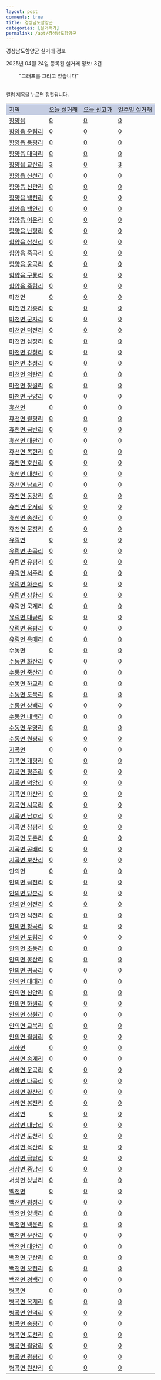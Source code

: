 ```yaml
---
layout: post
comments: true
title: 경상남도함양군
categories: [실거래가]
permalink: /apt/경상남도함양군
---
```


경상남도함양군 실거래 정보

2025년 04월 24일 등록된 실거래 정보: 3건

<!--<script async src="https://pagead2.googlesyndication.com/pagead/js/adsbygoogle.js?client=ca-pub-3485438051770037"
 crossorigin="anonymous"></script>-->

<script type="text/javascript">
  google.charts.load('current', {'packages':['corechart']});
  google.charts.setOnLoadCallback(drawChart);

  function drawChart() {
    var data = google.visualization.arrayToDataTable([['거래일', '매매', '전월세', '전매'], ['21-01', 1, 0, 0], ['21-02', 12, 5, 0], ['21-03', 0, 1, 0], ['21-04', 0, 1, 0], ['21-05', 0, 1, 0], ['21-06', 0, 1, 0], ['21-07', 0, 2, 0], ['21-08', 13, 2, 0], ['21-09', 13, 0, 0], ['21-10', 11, 3, 0], ['21-11', 7, 2, 0], ['21-12', 9, 2, 0], ['22-01', 4, 3, 0], ['22-02', 10, 2, 0], ['22-03', 16, 3, 0], ['22-04', 17, 1, 0], ['22-05', 18, 1, 0], ['22-06', 11, 0, 0], ['22-07', 8, 1, 0], ['23-07', 12, 2, 0], ['23-08', 1, 0, 0], ['23-09', 1, 0, 0], ['23-10', 2, 0, 0], ['23-11', 7, 2, 0], ['23-12', 10, 1, 2], ['24-01', 1, 0, 0], ['24-02', 1, 0, 0], ['24-03', 1, 0, 0], ['24-04', 8, 1, 0], ['24-05', 12, 3, 0], ['24-06', 5, 3, 0], ['24-07', 8, 1, 1], ['24-08', 9, 1, 0], ['24-09', 10, 1, 1], ['24-10', 10, 0, 9], ['24-11', 3, 0, 3], ['24-12', 15, 15, 15], ['25-01', 20, 20, 20], ['25-02', 18, 18, 18], ['25-03', 9, 9, 9], ['25-04', 4, 4, 4]]);

    var options = {
      title: '최근 1년간 유형별 거래량 추이',
      legend: { position: 'bottom' }
    };

    setTimeout(function() {
        var chart = new google.visualization.LineChart(document.getElementById('columnchart_material'));
        chart.draw(data, (options));
        document.getElementById('loading').style.display = 'none';
        var dayLabel = (new Date()).getDay();
        if (dayLabel < 2) {
            sorttable.innerSortFunction.apply(document.getElementById('week'), []);
            sorttable.innerSortFunction.apply(document.getElementById('week'), []);        
        }
        else {
            sorttable.innerSortFunction.apply(document.getElementById('today'), []);
            sorttable.innerSortFunction.apply(document.getElementById('today'), []);
        }
    }, 200);

  }
</script>

<div id="loading" style="z-index:20; display: block; margin-left: 35px">"그래프를 그리고 있습니다"</div>
<div id="columnchart_material" style="width: 95%; margin-left: -35px; display: block"></div>
<!--<div style="width: 95%; margin-left: -35px; display: block">
      <script async src="https://pagead2.googlesyndication.com/pagead/js/adsbygoogle.js?client=ca-pub-3485438051770037"
          crossorigin="anonymous"></script>
      <ins class="adsbygoogle"
          style="display:block"
          data-ad-format="fluid"
          data-ad-layout-key="-fb+5w+4e-db+86"
          data-ad-client="ca-pub-3485438051770037"
          data-ad-slot="1827090281"></ins>
      <script>
          (adsbygoogle = window.adsbygoogle || []).push({});
      </script>
</div>-->
<br>

<font size='small' style='font-size: small;'>컬럼 제목을 누르면 정렬됩니다.</font>
<table class="sortable">
  <tr style='background-color: rgba(114, 132, 186,0.4);'>
    <td id="region"><a href="#">지역</a></td>
    <td id="today"><a href="#">오늘 실거래</a></td>
    <td id="today_new"><a href="#">오늘 신고가</a></td>
    <td id="week"><a href="#">일주일 실거래</a></td>
  </tr>

  
  <tr class="item">
    <td><a href="경상남도함양군함양읍">함양읍</a></td>
    <td><a href="경상남도함양군함양읍">0</a></td>
    <td><a href="경상남도함양군함양읍">0</a></td>
    <td><a href="경상남도함양군함양읍">0</a></td>
  </tr>
    

  <tr class="item">
    <td><a href="경상남도함양군함양읍운림리">함양읍 운림리</a></td>
    <td><a href="경상남도함양군함양읍운림리">0</a></td>
    <td><a href="경상남도함양군함양읍운림리">0</a></td>
    <td><a href="경상남도함양군함양읍운림리">0</a></td>
  </tr>
    

  <tr class="item">
    <td><a href="경상남도함양군함양읍용평리">함양읍 용평리</a></td>
    <td><a href="경상남도함양군함양읍용평리">0</a></td>
    <td><a href="경상남도함양군함양읍용평리">0</a></td>
    <td><a href="경상남도함양군함양읍용평리">0</a></td>
  </tr>
    

  <tr class="item">
    <td><a href="경상남도함양군함양읍대덕리">함양읍 대덕리</a></td>
    <td><a href="경상남도함양군함양읍대덕리">0</a></td>
    <td><a href="경상남도함양군함양읍대덕리">0</a></td>
    <td><a href="경상남도함양군함양읍대덕리">0</a></td>
  </tr>
    

  <tr class="item">
    <td><a href="경상남도함양군함양읍교산리">함양읍 교산리</a></td>
    <td><a href="경상남도함양군함양읍교산리">3</a></td>
    <td><a href="경상남도함양군함양읍교산리">0</a></td>
    <td><a href="경상남도함양군함양읍교산리">3</a></td>
  </tr>
    

  <tr class="item">
    <td><a href="경상남도함양군함양읍신천리">함양읍 신천리</a></td>
    <td><a href="경상남도함양군함양읍신천리">0</a></td>
    <td><a href="경상남도함양군함양읍신천리">0</a></td>
    <td><a href="경상남도함양군함양읍신천리">0</a></td>
  </tr>
    

  <tr class="item">
    <td><a href="경상남도함양군함양읍신관리">함양읍 신관리</a></td>
    <td><a href="경상남도함양군함양읍신관리">0</a></td>
    <td><a href="경상남도함양군함양읍신관리">0</a></td>
    <td><a href="경상남도함양군함양읍신관리">0</a></td>
  </tr>
    

  <tr class="item">
    <td><a href="경상남도함양군함양읍백천리">함양읍 백천리</a></td>
    <td><a href="경상남도함양군함양읍백천리">0</a></td>
    <td><a href="경상남도함양군함양읍백천리">0</a></td>
    <td><a href="경상남도함양군함양읍백천리">0</a></td>
  </tr>
    

  <tr class="item">
    <td><a href="경상남도함양군함양읍백연리">함양읍 백연리</a></td>
    <td><a href="경상남도함양군함양읍백연리">0</a></td>
    <td><a href="경상남도함양군함양읍백연리">0</a></td>
    <td><a href="경상남도함양군함양읍백연리">0</a></td>
  </tr>
    

  <tr class="item">
    <td><a href="경상남도함양군함양읍이은리">함양읍 이은리</a></td>
    <td><a href="경상남도함양군함양읍이은리">0</a></td>
    <td><a href="경상남도함양군함양읍이은리">0</a></td>
    <td><a href="경상남도함양군함양읍이은리">0</a></td>
  </tr>
    

  <tr class="item">
    <td><a href="경상남도함양군함양읍난평리">함양읍 난평리</a></td>
    <td><a href="경상남도함양군함양읍난평리">0</a></td>
    <td><a href="경상남도함양군함양읍난평리">0</a></td>
    <td><a href="경상남도함양군함양읍난평리">0</a></td>
  </tr>
    

  <tr class="item">
    <td><a href="경상남도함양군함양읍삼산리">함양읍 삼산리</a></td>
    <td><a href="경상남도함양군함양읍삼산리">0</a></td>
    <td><a href="경상남도함양군함양읍삼산리">0</a></td>
    <td><a href="경상남도함양군함양읍삼산리">0</a></td>
  </tr>
    

  <tr class="item">
    <td><a href="경상남도함양군함양읍죽곡리">함양읍 죽곡리</a></td>
    <td><a href="경상남도함양군함양읍죽곡리">0</a></td>
    <td><a href="경상남도함양군함양읍죽곡리">0</a></td>
    <td><a href="경상남도함양군함양읍죽곡리">0</a></td>
  </tr>
    

  <tr class="item">
    <td><a href="경상남도함양군함양읍웅곡리">함양읍 웅곡리</a></td>
    <td><a href="경상남도함양군함양읍웅곡리">0</a></td>
    <td><a href="경상남도함양군함양읍웅곡리">0</a></td>
    <td><a href="경상남도함양군함양읍웅곡리">0</a></td>
  </tr>
    

  <tr class="item">
    <td><a href="경상남도함양군함양읍구룡리">함양읍 구룡리</a></td>
    <td><a href="경상남도함양군함양읍구룡리">0</a></td>
    <td><a href="경상남도함양군함양읍구룡리">0</a></td>
    <td><a href="경상남도함양군함양읍구룡리">0</a></td>
  </tr>
    

  <tr class="item">
    <td><a href="경상남도함양군함양읍죽림리">함양읍 죽림리</a></td>
    <td><a href="경상남도함양군함양읍죽림리">0</a></td>
    <td><a href="경상남도함양군함양읍죽림리">0</a></td>
    <td><a href="경상남도함양군함양읍죽림리">0</a></td>
  </tr>
    

  <tr class="item">
    <td><a href="경상남도함양군마천면">마천면</a></td>
    <td><a href="경상남도함양군마천면">0</a></td>
    <td><a href="경상남도함양군마천면">0</a></td>
    <td><a href="경상남도함양군마천면">0</a></td>
  </tr>
    

  <tr class="item">
    <td><a href="경상남도함양군마천면가흥리">마천면 가흥리</a></td>
    <td><a href="경상남도함양군마천면가흥리">0</a></td>
    <td><a href="경상남도함양군마천면가흥리">0</a></td>
    <td><a href="경상남도함양군마천면가흥리">0</a></td>
  </tr>
    

  <tr class="item">
    <td><a href="경상남도함양군마천면군자리">마천면 군자리</a></td>
    <td><a href="경상남도함양군마천면군자리">0</a></td>
    <td><a href="경상남도함양군마천면군자리">0</a></td>
    <td><a href="경상남도함양군마천면군자리">0</a></td>
  </tr>
    

  <tr class="item">
    <td><a href="경상남도함양군마천면덕전리">마천면 덕전리</a></td>
    <td><a href="경상남도함양군마천면덕전리">0</a></td>
    <td><a href="경상남도함양군마천면덕전리">0</a></td>
    <td><a href="경상남도함양군마천면덕전리">0</a></td>
  </tr>
    

  <tr class="item">
    <td><a href="경상남도함양군마천면삼정리">마천면 삼정리</a></td>
    <td><a href="경상남도함양군마천면삼정리">0</a></td>
    <td><a href="경상남도함양군마천면삼정리">0</a></td>
    <td><a href="경상남도함양군마천면삼정리">0</a></td>
  </tr>
    

  <tr class="item">
    <td><a href="경상남도함양군마천면강청리">마천면 강청리</a></td>
    <td><a href="경상남도함양군마천면강청리">0</a></td>
    <td><a href="경상남도함양군마천면강청리">0</a></td>
    <td><a href="경상남도함양군마천면강청리">0</a></td>
  </tr>
    

  <tr class="item">
    <td><a href="경상남도함양군마천면추성리">마천면 추성리</a></td>
    <td><a href="경상남도함양군마천면추성리">0</a></td>
    <td><a href="경상남도함양군마천면추성리">0</a></td>
    <td><a href="경상남도함양군마천면추성리">0</a></td>
  </tr>
    

  <tr class="item">
    <td><a href="경상남도함양군마천면의탄리">마천면 의탄리</a></td>
    <td><a href="경상남도함양군마천면의탄리">0</a></td>
    <td><a href="경상남도함양군마천면의탄리">0</a></td>
    <td><a href="경상남도함양군마천면의탄리">0</a></td>
  </tr>
    

  <tr class="item">
    <td><a href="경상남도함양군마천면창원리">마천면 창원리</a></td>
    <td><a href="경상남도함양군마천면창원리">0</a></td>
    <td><a href="경상남도함양군마천면창원리">0</a></td>
    <td><a href="경상남도함양군마천면창원리">0</a></td>
  </tr>
    

  <tr class="item">
    <td><a href="경상남도함양군마천면구양리">마천면 구양리</a></td>
    <td><a href="경상남도함양군마천면구양리">0</a></td>
    <td><a href="경상남도함양군마천면구양리">0</a></td>
    <td><a href="경상남도함양군마천면구양리">0</a></td>
  </tr>
    

  <tr class="item">
    <td><a href="경상남도함양군휴천면">휴천면</a></td>
    <td><a href="경상남도함양군휴천면">0</a></td>
    <td><a href="경상남도함양군휴천면">0</a></td>
    <td><a href="경상남도함양군휴천면">0</a></td>
  </tr>
    

  <tr class="item">
    <td><a href="경상남도함양군휴천면월평리">휴천면 월평리</a></td>
    <td><a href="경상남도함양군휴천면월평리">0</a></td>
    <td><a href="경상남도함양군휴천면월평리">0</a></td>
    <td><a href="경상남도함양군휴천면월평리">0</a></td>
  </tr>
    

  <tr class="item">
    <td><a href="경상남도함양군휴천면금반리">휴천면 금반리</a></td>
    <td><a href="경상남도함양군휴천면금반리">0</a></td>
    <td><a href="경상남도함양군휴천면금반리">0</a></td>
    <td><a href="경상남도함양군휴천면금반리">0</a></td>
  </tr>
    

  <tr class="item">
    <td><a href="경상남도함양군휴천면태관리">휴천면 태관리</a></td>
    <td><a href="경상남도함양군휴천면태관리">0</a></td>
    <td><a href="경상남도함양군휴천면태관리">0</a></td>
    <td><a href="경상남도함양군휴천면태관리">0</a></td>
  </tr>
    

  <tr class="item">
    <td><a href="경상남도함양군휴천면목현리">휴천면 목현리</a></td>
    <td><a href="경상남도함양군휴천면목현리">0</a></td>
    <td><a href="경상남도함양군휴천면목현리">0</a></td>
    <td><a href="경상남도함양군휴천면목현리">0</a></td>
  </tr>
    

  <tr class="item">
    <td><a href="경상남도함양군휴천면호산리">휴천면 호산리</a></td>
    <td><a href="경상남도함양군휴천면호산리">0</a></td>
    <td><a href="경상남도함양군휴천면호산리">0</a></td>
    <td><a href="경상남도함양군휴천면호산리">0</a></td>
  </tr>
    

  <tr class="item">
    <td><a href="경상남도함양군휴천면대천리">휴천면 대천리</a></td>
    <td><a href="경상남도함양군휴천면대천리">0</a></td>
    <td><a href="경상남도함양군휴천면대천리">0</a></td>
    <td><a href="경상남도함양군휴천면대천리">0</a></td>
  </tr>
    

  <tr class="item">
    <td><a href="경상남도함양군휴천면남호리">휴천면 남호리</a></td>
    <td><a href="경상남도함양군휴천면남호리">0</a></td>
    <td><a href="경상남도함양군휴천면남호리">0</a></td>
    <td><a href="경상남도함양군휴천면남호리">0</a></td>
  </tr>
    

  <tr class="item">
    <td><a href="경상남도함양군휴천면동강리">휴천면 동강리</a></td>
    <td><a href="경상남도함양군휴천면동강리">0</a></td>
    <td><a href="경상남도함양군휴천면동강리">0</a></td>
    <td><a href="경상남도함양군휴천면동강리">0</a></td>
  </tr>
    

  <tr class="item">
    <td><a href="경상남도함양군휴천면운서리">휴천면 운서리</a></td>
    <td><a href="경상남도함양군휴천면운서리">0</a></td>
    <td><a href="경상남도함양군휴천면운서리">0</a></td>
    <td><a href="경상남도함양군휴천면운서리">0</a></td>
  </tr>
    

  <tr class="item">
    <td><a href="경상남도함양군휴천면송전리">휴천면 송전리</a></td>
    <td><a href="경상남도함양군휴천면송전리">0</a></td>
    <td><a href="경상남도함양군휴천면송전리">0</a></td>
    <td><a href="경상남도함양군휴천면송전리">0</a></td>
  </tr>
    

  <tr class="item">
    <td><a href="경상남도함양군휴천면문정리">휴천면 문정리</a></td>
    <td><a href="경상남도함양군휴천면문정리">0</a></td>
    <td><a href="경상남도함양군휴천면문정리">0</a></td>
    <td><a href="경상남도함양군휴천면문정리">0</a></td>
  </tr>
    

  <tr class="item">
    <td><a href="경상남도함양군유림면">유림면</a></td>
    <td><a href="경상남도함양군유림면">0</a></td>
    <td><a href="경상남도함양군유림면">0</a></td>
    <td><a href="경상남도함양군유림면">0</a></td>
  </tr>
    

  <tr class="item">
    <td><a href="경상남도함양군유림면손곡리">유림면 손곡리</a></td>
    <td><a href="경상남도함양군유림면손곡리">0</a></td>
    <td><a href="경상남도함양군유림면손곡리">0</a></td>
    <td><a href="경상남도함양군유림면손곡리">0</a></td>
  </tr>
    

  <tr class="item">
    <td><a href="경상남도함양군유림면유평리">유림면 유평리</a></td>
    <td><a href="경상남도함양군유림면유평리">0</a></td>
    <td><a href="경상남도함양군유림면유평리">0</a></td>
    <td><a href="경상남도함양군유림면유평리">0</a></td>
  </tr>
    

  <tr class="item">
    <td><a href="경상남도함양군유림면서주리">유림면 서주리</a></td>
    <td><a href="경상남도함양군유림면서주리">0</a></td>
    <td><a href="경상남도함양군유림면서주리">0</a></td>
    <td><a href="경상남도함양군유림면서주리">0</a></td>
  </tr>
    

  <tr class="item">
    <td><a href="경상남도함양군유림면화촌리">유림면 화촌리</a></td>
    <td><a href="경상남도함양군유림면화촌리">0</a></td>
    <td><a href="경상남도함양군유림면화촌리">0</a></td>
    <td><a href="경상남도함양군유림면화촌리">0</a></td>
  </tr>
    

  <tr class="item">
    <td><a href="경상남도함양군유림면장항리">유림면 장항리</a></td>
    <td><a href="경상남도함양군유림면장항리">0</a></td>
    <td><a href="경상남도함양군유림면장항리">0</a></td>
    <td><a href="경상남도함양군유림면장항리">0</a></td>
  </tr>
    

  <tr class="item">
    <td><a href="경상남도함양군유림면국계리">유림면 국계리</a></td>
    <td><a href="경상남도함양군유림면국계리">0</a></td>
    <td><a href="경상남도함양군유림면국계리">0</a></td>
    <td><a href="경상남도함양군유림면국계리">0</a></td>
  </tr>
    

  <tr class="item">
    <td><a href="경상남도함양군유림면대궁리">유림면 대궁리</a></td>
    <td><a href="경상남도함양군유림면대궁리">0</a></td>
    <td><a href="경상남도함양군유림면대궁리">0</a></td>
    <td><a href="경상남도함양군유림면대궁리">0</a></td>
  </tr>
    

  <tr class="item">
    <td><a href="경상남도함양군유림면웅평리">유림면 웅평리</a></td>
    <td><a href="경상남도함양군유림면웅평리">0</a></td>
    <td><a href="경상남도함양군유림면웅평리">0</a></td>
    <td><a href="경상남도함양군유림면웅평리">0</a></td>
  </tr>
    

  <tr class="item">
    <td><a href="경상남도함양군유림면옥매리">유림면 옥매리</a></td>
    <td><a href="경상남도함양군유림면옥매리">0</a></td>
    <td><a href="경상남도함양군유림면옥매리">0</a></td>
    <td><a href="경상남도함양군유림면옥매리">0</a></td>
  </tr>
    

  <tr class="item">
    <td><a href="경상남도함양군수동면">수동면</a></td>
    <td><a href="경상남도함양군수동면">0</a></td>
    <td><a href="경상남도함양군수동면">0</a></td>
    <td><a href="경상남도함양군수동면">0</a></td>
  </tr>
    

  <tr class="item">
    <td><a href="경상남도함양군수동면화산리">수동면 화산리</a></td>
    <td><a href="경상남도함양군수동면화산리">0</a></td>
    <td><a href="경상남도함양군수동면화산리">0</a></td>
    <td><a href="경상남도함양군수동면화산리">0</a></td>
  </tr>
    

  <tr class="item">
    <td><a href="경상남도함양군수동면죽산리">수동면 죽산리</a></td>
    <td><a href="경상남도함양군수동면죽산리">0</a></td>
    <td><a href="경상남도함양군수동면죽산리">0</a></td>
    <td><a href="경상남도함양군수동면죽산리">0</a></td>
  </tr>
    

  <tr class="item">
    <td><a href="경상남도함양군수동면하교리">수동면 하교리</a></td>
    <td><a href="경상남도함양군수동면하교리">0</a></td>
    <td><a href="경상남도함양군수동면하교리">0</a></td>
    <td><a href="경상남도함양군수동면하교리">0</a></td>
  </tr>
    

  <tr class="item">
    <td><a href="경상남도함양군수동면도북리">수동면 도북리</a></td>
    <td><a href="경상남도함양군수동면도북리">0</a></td>
    <td><a href="경상남도함양군수동면도북리">0</a></td>
    <td><a href="경상남도함양군수동면도북리">0</a></td>
  </tr>
    

  <tr class="item">
    <td><a href="경상남도함양군수동면상백리">수동면 상백리</a></td>
    <td><a href="경상남도함양군수동면상백리">0</a></td>
    <td><a href="경상남도함양군수동면상백리">0</a></td>
    <td><a href="경상남도함양군수동면상백리">0</a></td>
  </tr>
    

  <tr class="item">
    <td><a href="경상남도함양군수동면내백리">수동면 내백리</a></td>
    <td><a href="경상남도함양군수동면내백리">0</a></td>
    <td><a href="경상남도함양군수동면내백리">0</a></td>
    <td><a href="경상남도함양군수동면내백리">0</a></td>
  </tr>
    

  <tr class="item">
    <td><a href="경상남도함양군수동면우명리">수동면 우명리</a></td>
    <td><a href="경상남도함양군수동면우명리">0</a></td>
    <td><a href="경상남도함양군수동면우명리">0</a></td>
    <td><a href="경상남도함양군수동면우명리">0</a></td>
  </tr>
    

  <tr class="item">
    <td><a href="경상남도함양군수동면원평리">수동면 원평리</a></td>
    <td><a href="경상남도함양군수동면원평리">0</a></td>
    <td><a href="경상남도함양군수동면원평리">0</a></td>
    <td><a href="경상남도함양군수동면원평리">0</a></td>
  </tr>
    

  <tr class="item">
    <td><a href="경상남도함양군지곡면">지곡면</a></td>
    <td><a href="경상남도함양군지곡면">0</a></td>
    <td><a href="경상남도함양군지곡면">0</a></td>
    <td><a href="경상남도함양군지곡면">0</a></td>
  </tr>
    

  <tr class="item">
    <td><a href="경상남도함양군지곡면개평리">지곡면 개평리</a></td>
    <td><a href="경상남도함양군지곡면개평리">0</a></td>
    <td><a href="경상남도함양군지곡면개평리">0</a></td>
    <td><a href="경상남도함양군지곡면개평리">0</a></td>
  </tr>
    

  <tr class="item">
    <td><a href="경상남도함양군지곡면평촌리">지곡면 평촌리</a></td>
    <td><a href="경상남도함양군지곡면평촌리">0</a></td>
    <td><a href="경상남도함양군지곡면평촌리">0</a></td>
    <td><a href="경상남도함양군지곡면평촌리">0</a></td>
  </tr>
    

  <tr class="item">
    <td><a href="경상남도함양군지곡면덕암리">지곡면 덕암리</a></td>
    <td><a href="경상남도함양군지곡면덕암리">0</a></td>
    <td><a href="경상남도함양군지곡면덕암리">0</a></td>
    <td><a href="경상남도함양군지곡면덕암리">0</a></td>
  </tr>
    

  <tr class="item">
    <td><a href="경상남도함양군지곡면마산리">지곡면 마산리</a></td>
    <td><a href="경상남도함양군지곡면마산리">0</a></td>
    <td><a href="경상남도함양군지곡면마산리">0</a></td>
    <td><a href="경상남도함양군지곡면마산리">0</a></td>
  </tr>
    

  <tr class="item">
    <td><a href="경상남도함양군지곡면시목리">지곡면 시목리</a></td>
    <td><a href="경상남도함양군지곡면시목리">0</a></td>
    <td><a href="경상남도함양군지곡면시목리">0</a></td>
    <td><a href="경상남도함양군지곡면시목리">0</a></td>
  </tr>
    

  <tr class="item">
    <td><a href="경상남도함양군지곡면남효리">지곡면 남효리</a></td>
    <td><a href="경상남도함양군지곡면남효리">0</a></td>
    <td><a href="경상남도함양군지곡면남효리">0</a></td>
    <td><a href="경상남도함양군지곡면남효리">0</a></td>
  </tr>
    

  <tr class="item">
    <td><a href="경상남도함양군지곡면창평리">지곡면 창평리</a></td>
    <td><a href="경상남도함양군지곡면창평리">0</a></td>
    <td><a href="경상남도함양군지곡면창평리">0</a></td>
    <td><a href="경상남도함양군지곡면창평리">0</a></td>
  </tr>
    

  <tr class="item">
    <td><a href="경상남도함양군지곡면도촌리">지곡면 도촌리</a></td>
    <td><a href="경상남도함양군지곡면도촌리">0</a></td>
    <td><a href="경상남도함양군지곡면도촌리">0</a></td>
    <td><a href="경상남도함양군지곡면도촌리">0</a></td>
  </tr>
    

  <tr class="item">
    <td><a href="경상남도함양군지곡면공배리">지곡면 공배리</a></td>
    <td><a href="경상남도함양군지곡면공배리">0</a></td>
    <td><a href="경상남도함양군지곡면공배리">0</a></td>
    <td><a href="경상남도함양군지곡면공배리">0</a></td>
  </tr>
    

  <tr class="item">
    <td><a href="경상남도함양군지곡면보산리">지곡면 보산리</a></td>
    <td><a href="경상남도함양군지곡면보산리">0</a></td>
    <td><a href="경상남도함양군지곡면보산리">0</a></td>
    <td><a href="경상남도함양군지곡면보산리">0</a></td>
  </tr>
    

  <tr class="item">
    <td><a href="경상남도함양군안의면">안의면</a></td>
    <td><a href="경상남도함양군안의면">0</a></td>
    <td><a href="경상남도함양군안의면">0</a></td>
    <td><a href="경상남도함양군안의면">0</a></td>
  </tr>
    

  <tr class="item">
    <td><a href="경상남도함양군안의면금천리">안의면 금천리</a></td>
    <td><a href="경상남도함양군안의면금천리">0</a></td>
    <td><a href="경상남도함양군안의면금천리">0</a></td>
    <td><a href="경상남도함양군안의면금천리">0</a></td>
  </tr>
    

  <tr class="item">
    <td><a href="경상남도함양군안의면당본리">안의면 당본리</a></td>
    <td><a href="경상남도함양군안의면당본리">0</a></td>
    <td><a href="경상남도함양군안의면당본리">0</a></td>
    <td><a href="경상남도함양군안의면당본리">0</a></td>
  </tr>
    

  <tr class="item">
    <td><a href="경상남도함양군안의면이전리">안의면 이전리</a></td>
    <td><a href="경상남도함양군안의면이전리">0</a></td>
    <td><a href="경상남도함양군안의면이전리">0</a></td>
    <td><a href="경상남도함양군안의면이전리">0</a></td>
  </tr>
    

  <tr class="item">
    <td><a href="경상남도함양군안의면석천리">안의면 석천리</a></td>
    <td><a href="경상남도함양군안의면석천리">0</a></td>
    <td><a href="경상남도함양군안의면석천리">0</a></td>
    <td><a href="경상남도함양군안의면석천리">0</a></td>
  </tr>
    

  <tr class="item">
    <td><a href="경상남도함양군안의면황곡리">안의면 황곡리</a></td>
    <td><a href="경상남도함양군안의면황곡리">0</a></td>
    <td><a href="경상남도함양군안의면황곡리">0</a></td>
    <td><a href="경상남도함양군안의면황곡리">0</a></td>
  </tr>
    

  <tr class="item">
    <td><a href="경상남도함양군안의면도림리">안의면 도림리</a></td>
    <td><a href="경상남도함양군안의면도림리">0</a></td>
    <td><a href="경상남도함양군안의면도림리">0</a></td>
    <td><a href="경상남도함양군안의면도림리">0</a></td>
  </tr>
    

  <tr class="item">
    <td><a href="경상남도함양군안의면초동리">안의면 초동리</a></td>
    <td><a href="경상남도함양군안의면초동리">0</a></td>
    <td><a href="경상남도함양군안의면초동리">0</a></td>
    <td><a href="경상남도함양군안의면초동리">0</a></td>
  </tr>
    

  <tr class="item">
    <td><a href="경상남도함양군안의면봉산리">안의면 봉산리</a></td>
    <td><a href="경상남도함양군안의면봉산리">0</a></td>
    <td><a href="경상남도함양군안의면봉산리">0</a></td>
    <td><a href="경상남도함양군안의면봉산리">0</a></td>
  </tr>
    

  <tr class="item">
    <td><a href="경상남도함양군안의면귀곡리">안의면 귀곡리</a></td>
    <td><a href="경상남도함양군안의면귀곡리">0</a></td>
    <td><a href="경상남도함양군안의면귀곡리">0</a></td>
    <td><a href="경상남도함양군안의면귀곡리">0</a></td>
  </tr>
    

  <tr class="item">
    <td><a href="경상남도함양군안의면대대리">안의면 대대리</a></td>
    <td><a href="경상남도함양군안의면대대리">0</a></td>
    <td><a href="경상남도함양군안의면대대리">0</a></td>
    <td><a href="경상남도함양군안의면대대리">0</a></td>
  </tr>
    

  <tr class="item">
    <td><a href="경상남도함양군안의면신안리">안의면 신안리</a></td>
    <td><a href="경상남도함양군안의면신안리">0</a></td>
    <td><a href="경상남도함양군안의면신안리">0</a></td>
    <td><a href="경상남도함양군안의면신안리">0</a></td>
  </tr>
    

  <tr class="item">
    <td><a href="경상남도함양군안의면하원리">안의면 하원리</a></td>
    <td><a href="경상남도함양군안의면하원리">0</a></td>
    <td><a href="경상남도함양군안의면하원리">0</a></td>
    <td><a href="경상남도함양군안의면하원리">0</a></td>
  </tr>
    

  <tr class="item">
    <td><a href="경상남도함양군안의면상원리">안의면 상원리</a></td>
    <td><a href="경상남도함양군안의면상원리">0</a></td>
    <td><a href="경상남도함양군안의면상원리">0</a></td>
    <td><a href="경상남도함양군안의면상원리">0</a></td>
  </tr>
    

  <tr class="item">
    <td><a href="경상남도함양군안의면교북리">안의면 교북리</a></td>
    <td><a href="경상남도함양군안의면교북리">0</a></td>
    <td><a href="경상남도함양군안의면교북리">0</a></td>
    <td><a href="경상남도함양군안의면교북리">0</a></td>
  </tr>
    

  <tr class="item">
    <td><a href="경상남도함양군안의면월림리">안의면 월림리</a></td>
    <td><a href="경상남도함양군안의면월림리">0</a></td>
    <td><a href="경상남도함양군안의면월림리">0</a></td>
    <td><a href="경상남도함양군안의면월림리">0</a></td>
  </tr>
    

  <tr class="item">
    <td><a href="경상남도함양군서하면">서하면</a></td>
    <td><a href="경상남도함양군서하면">0</a></td>
    <td><a href="경상남도함양군서하면">0</a></td>
    <td><a href="경상남도함양군서하면">0</a></td>
  </tr>
    

  <tr class="item">
    <td><a href="경상남도함양군서하면송계리">서하면 송계리</a></td>
    <td><a href="경상남도함양군서하면송계리">0</a></td>
    <td><a href="경상남도함양군서하면송계리">0</a></td>
    <td><a href="경상남도함양군서하면송계리">0</a></td>
  </tr>
    

  <tr class="item">
    <td><a href="경상남도함양군서하면운곡리">서하면 운곡리</a></td>
    <td><a href="경상남도함양군서하면운곡리">0</a></td>
    <td><a href="경상남도함양군서하면운곡리">0</a></td>
    <td><a href="경상남도함양군서하면운곡리">0</a></td>
  </tr>
    

  <tr class="item">
    <td><a href="경상남도함양군서하면다곡리">서하면 다곡리</a></td>
    <td><a href="경상남도함양군서하면다곡리">0</a></td>
    <td><a href="경상남도함양군서하면다곡리">0</a></td>
    <td><a href="경상남도함양군서하면다곡리">0</a></td>
  </tr>
    

  <tr class="item">
    <td><a href="경상남도함양군서하면황산리">서하면 황산리</a></td>
    <td><a href="경상남도함양군서하면황산리">0</a></td>
    <td><a href="경상남도함양군서하면황산리">0</a></td>
    <td><a href="경상남도함양군서하면황산리">0</a></td>
  </tr>
    

  <tr class="item">
    <td><a href="경상남도함양군서하면봉전리">서하면 봉전리</a></td>
    <td><a href="경상남도함양군서하면봉전리">0</a></td>
    <td><a href="경상남도함양군서하면봉전리">0</a></td>
    <td><a href="경상남도함양군서하면봉전리">0</a></td>
  </tr>
    

  <tr class="item">
    <td><a href="경상남도함양군서상면">서상면</a></td>
    <td><a href="경상남도함양군서상면">0</a></td>
    <td><a href="경상남도함양군서상면">0</a></td>
    <td><a href="경상남도함양군서상면">0</a></td>
  </tr>
    

  <tr class="item">
    <td><a href="경상남도함양군서상면대남리">서상면 대남리</a></td>
    <td><a href="경상남도함양군서상면대남리">0</a></td>
    <td><a href="경상남도함양군서상면대남리">0</a></td>
    <td><a href="경상남도함양군서상면대남리">0</a></td>
  </tr>
    

  <tr class="item">
    <td><a href="경상남도함양군서상면도천리">서상면 도천리</a></td>
    <td><a href="경상남도함양군서상면도천리">0</a></td>
    <td><a href="경상남도함양군서상면도천리">0</a></td>
    <td><a href="경상남도함양군서상면도천리">0</a></td>
  </tr>
    

  <tr class="item">
    <td><a href="경상남도함양군서상면옥산리">서상면 옥산리</a></td>
    <td><a href="경상남도함양군서상면옥산리">0</a></td>
    <td><a href="경상남도함양군서상면옥산리">0</a></td>
    <td><a href="경상남도함양군서상면옥산리">0</a></td>
  </tr>
    

  <tr class="item">
    <td><a href="경상남도함양군서상면금당리">서상면 금당리</a></td>
    <td><a href="경상남도함양군서상면금당리">0</a></td>
    <td><a href="경상남도함양군서상면금당리">0</a></td>
    <td><a href="경상남도함양군서상면금당리">0</a></td>
  </tr>
    

  <tr class="item">
    <td><a href="경상남도함양군서상면중남리">서상면 중남리</a></td>
    <td><a href="경상남도함양군서상면중남리">0</a></td>
    <td><a href="경상남도함양군서상면중남리">0</a></td>
    <td><a href="경상남도함양군서상면중남리">0</a></td>
  </tr>
    

  <tr class="item">
    <td><a href="경상남도함양군서상면상남리">서상면 상남리</a></td>
    <td><a href="경상남도함양군서상면상남리">0</a></td>
    <td><a href="경상남도함양군서상면상남리">0</a></td>
    <td><a href="경상남도함양군서상면상남리">0</a></td>
  </tr>
    

  <tr class="item">
    <td><a href="경상남도함양군백전면">백전면</a></td>
    <td><a href="경상남도함양군백전면">0</a></td>
    <td><a href="경상남도함양군백전면">0</a></td>
    <td><a href="경상남도함양군백전면">0</a></td>
  </tr>
    

  <tr class="item">
    <td><a href="경상남도함양군백전면평정리">백전면 평정리</a></td>
    <td><a href="경상남도함양군백전면평정리">0</a></td>
    <td><a href="경상남도함양군백전면평정리">0</a></td>
    <td><a href="경상남도함양군백전면평정리">0</a></td>
  </tr>
    

  <tr class="item">
    <td><a href="경상남도함양군백전면양백리">백전면 양백리</a></td>
    <td><a href="경상남도함양군백전면양백리">0</a></td>
    <td><a href="경상남도함양군백전면양백리">0</a></td>
    <td><a href="경상남도함양군백전면양백리">0</a></td>
  </tr>
    

  <tr class="item">
    <td><a href="경상남도함양군백전면백운리">백전면 백운리</a></td>
    <td><a href="경상남도함양군백전면백운리">0</a></td>
    <td><a href="경상남도함양군백전면백운리">0</a></td>
    <td><a href="경상남도함양군백전면백운리">0</a></td>
  </tr>
    

  <tr class="item">
    <td><a href="경상남도함양군백전면운산리">백전면 운산리</a></td>
    <td><a href="경상남도함양군백전면운산리">0</a></td>
    <td><a href="경상남도함양군백전면운산리">0</a></td>
    <td><a href="경상남도함양군백전면운산리">0</a></td>
  </tr>
    

  <tr class="item">
    <td><a href="경상남도함양군백전면대안리">백전면 대안리</a></td>
    <td><a href="경상남도함양군백전면대안리">0</a></td>
    <td><a href="경상남도함양군백전면대안리">0</a></td>
    <td><a href="경상남도함양군백전면대안리">0</a></td>
  </tr>
    

  <tr class="item">
    <td><a href="경상남도함양군백전면구산리">백전면 구산리</a></td>
    <td><a href="경상남도함양군백전면구산리">0</a></td>
    <td><a href="경상남도함양군백전면구산리">0</a></td>
    <td><a href="경상남도함양군백전면구산리">0</a></td>
  </tr>
    

  <tr class="item">
    <td><a href="경상남도함양군백전면오천리">백전면 오천리</a></td>
    <td><a href="경상남도함양군백전면오천리">0</a></td>
    <td><a href="경상남도함양군백전면오천리">0</a></td>
    <td><a href="경상남도함양군백전면오천리">0</a></td>
  </tr>
    

  <tr class="item">
    <td><a href="경상남도함양군백전면경백리">백전면 경백리</a></td>
    <td><a href="경상남도함양군백전면경백리">0</a></td>
    <td><a href="경상남도함양군백전면경백리">0</a></td>
    <td><a href="경상남도함양군백전면경백리">0</a></td>
  </tr>
    

  <tr class="item">
    <td><a href="경상남도함양군병곡면">병곡면</a></td>
    <td><a href="경상남도함양군병곡면">0</a></td>
    <td><a href="경상남도함양군병곡면">0</a></td>
    <td><a href="경상남도함양군병곡면">0</a></td>
  </tr>
    

  <tr class="item">
    <td><a href="경상남도함양군병곡면옥계리">병곡면 옥계리</a></td>
    <td><a href="경상남도함양군병곡면옥계리">0</a></td>
    <td><a href="경상남도함양군병곡면옥계리">0</a></td>
    <td><a href="경상남도함양군병곡면옥계리">0</a></td>
  </tr>
    

  <tr class="item">
    <td><a href="경상남도함양군병곡면연덕리">병곡면 연덕리</a></td>
    <td><a href="경상남도함양군병곡면연덕리">0</a></td>
    <td><a href="경상남도함양군병곡면연덕리">0</a></td>
    <td><a href="경상남도함양군병곡면연덕리">0</a></td>
  </tr>
    

  <tr class="item">
    <td><a href="경상남도함양군병곡면송평리">병곡면 송평리</a></td>
    <td><a href="경상남도함양군병곡면송평리">0</a></td>
    <td><a href="경상남도함양군병곡면송평리">0</a></td>
    <td><a href="경상남도함양군병곡면송평리">0</a></td>
  </tr>
    

  <tr class="item">
    <td><a href="경상남도함양군병곡면도천리">병곡면 도천리</a></td>
    <td><a href="경상남도함양군병곡면도천리">0</a></td>
    <td><a href="경상남도함양군병곡면도천리">0</a></td>
    <td><a href="경상남도함양군병곡면도천리">0</a></td>
  </tr>
    

  <tr class="item">
    <td><a href="경상남도함양군병곡면월암리">병곡면 월암리</a></td>
    <td><a href="경상남도함양군병곡면월암리">0</a></td>
    <td><a href="경상남도함양군병곡면월암리">0</a></td>
    <td><a href="경상남도함양군병곡면월암리">0</a></td>
  </tr>
    

  <tr class="item">
    <td><a href="경상남도함양군병곡면광평리">병곡면 광평리</a></td>
    <td><a href="경상남도함양군병곡면광평리">0</a></td>
    <td><a href="경상남도함양군병곡면광평리">0</a></td>
    <td><a href="경상남도함양군병곡면광평리">0</a></td>
  </tr>
    

  <tr class="item">
    <td><a href="경상남도함양군병곡면원산리">병곡면 원산리</a></td>
    <td><a href="경상남도함양군병곡면원산리">0</a></td>
    <td><a href="경상남도함양군병곡면원산리">0</a></td>
    <td><a href="경상남도함양군병곡면원산리">0</a></td>
  </tr>
    


</table>


    
